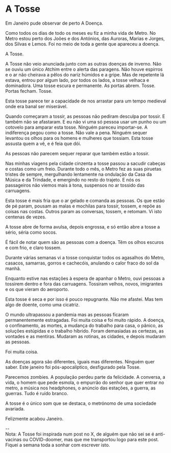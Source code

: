 # A Tosse

Em Janeiro pude observar de perto A Doença.

Como todos os dias de todo os meses eu fiz a minha vida de Metro. No Metro estou perto dos Joões e dos Antónios, das Auroras, Marias e Jorges, dos Silvas e Lemos. Foi no meio de toda a gente que apareceu a doença. 

A Tosse.

A Tosse não veio anunciada junto com as outras doenças de inverno. Não se ouviu um único Atchim entre o alerta das paragens. Não houve espirros e o ar não cheirava a pêlos do nariz húmidos e a gripe. Mas de repetente lá estava, entrou por algum lado, por todos os lados, a tosse velhaca e dominadora. Uma tosse escura e permanente. As portas abrem. Tosse. Portas fecham. Tosse. 

Esta tosse parece ter a capacidade de nos arrastar para um tempo medieval onde era banal ser miserável.

Quando começaram a tossir, as pessoas não pediram desculpa por tossir. E também não se afastaram. E eu não vi uma só pessoa usar um punho ou um cotovelo para amparar esta tosse. Ninguém pareceu importar-se. A indiferença pegou como a tosse. Não vale a pena. Ninguém sequer levantou os olhos para os homens e mulheres que tossiam. Esta tosse assusta quem a vê, e é feia que dói. 

As pessoas não parecem sequer reparar que também estão a tossir.

Nas minhas viagens pela cidade cinzenta a tosse passou a sacudir cabeças e costas como um freio. Durante todo o mês, o Metro fez as suas piruetas tristes de sempre, mergulhando lentamente na ondulação da Casa da Música e da Trindade, e emergindo no resto do trajeto. E nós os passageiros não viemos mais à tona, suspensos no ar tossido das carruagens. 

Esta tosse é mais fria que o ar gelado e comanda as pessoas. Os que estão de pé param, pousam as malas e mochilas para tossir, tossem, e repõe as coisas nas costas. Outros param as conversas, tossem, e retomam. Vi isto centenas de vezes. 

A tosse abre de forma avulsa, depois engrossa, e só então abre a tosse a sério, séria como socos. 

É fácil de notar quem são as pessoas com a doença. Têm os olhos escuros e com frio, e claro tossem.

Durante várias semanas vi a tosse conquistar todos os agasalhos do Metro, casacos, samarras, gorros e cachecóis, anulando o calor fraco do sol da manhã.

Enquanto estive nas estações à espera de apanhar o Metro, ouvi pessoas a tossirem dentro e fora das carruagens. Tossiram velhos, novos, imigrantes e os que vieram do aeroporto. 

Esta tosse é seca e por isso é pouco repugnante. Não me afastei. Mas tem algo de doente, como uma cicatriz. 

O mundo ultrapassou a pandemia mas as pessoas ficaram permanentemente estragadas. Foi muita coisa e foi muito rápido. A doença, o confinamento, as mortes, a mudança do trabalho para casa, o pânico, as soluções estúpidas e o trabalho híbrido. Foram demasiadas as certezas, as vontades e as mentiras. Mudaram as rotinas, as cidades, e depois mudaram as pessoas. 

Foi muita coisa.

As doenças agora são diferentes, iguais mas diferentes. Ninguém quer saber. Este janeiro foi pós-apocalíptico, desfigurado pela Tosse.

Parecemos zombies. A população perdeu parte da felicidade. A conversa, a vida, o homem que pede esmola, o empurrão do senhor que quer entrar no metro, a música nos headphones, o anúncio das estações, a guerra, as guerras. Tudo é ruído branco.

A tosse é o único som que se destaca, o metrónomo de uma sociedade avariada.

Felizmente acabou Janeiro.

--  
Nota: A Tosse foi inspirada num post no X, de alguém que não sei se é anti-vacinas ou COVID-doomer, mas que me transportou logo para este post. Fiquei a semana toda a sonhar com escrever isto.
